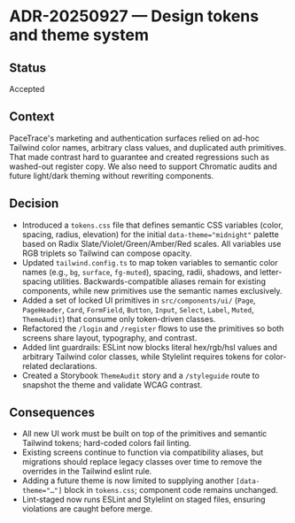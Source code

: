 # ADR-20250927 — Design tokens and theme system

## Status
Accepted

## Context
PaceTrace's marketing and authentication surfaces relied on ad-hoc Tailwind color names, arbitrary class values, and duplicated auth primitives. That made contrast hard to guarantee and created regressions such as washed-out register copy. We also need to support Chromatic audits and future light/dark theming without rewriting components.

## Decision
- Introduced a `tokens.css` file that defines semantic CSS variables (color, spacing, radius, elevation) for the initial `data-theme="midnight"` palette based on Radix Slate/Violet/Green/Amber/Red scales. All variables use RGB triplets so Tailwind can compose opacity.
- Updated `tailwind.config.ts` to map token variables to semantic color names (e.g., `bg`, `surface`, `fg-muted`), spacing, radii, shadows, and letter-spacing utilities. Backwards-compatible aliases remain for existing components, while new primitives use the semantic names exclusively.
- Added a set of locked UI primitives in `src/components/ui/` (`Page`, `PageHeader`, `Card`, `FormField`, `Button`, `Input`, `Select`, `Label`, `Muted`, `ThemeAudit`) that consume only token-driven classes.
- Refactored the `/login` and `/register` flows to use the primitives so both screens share layout, typography, and contrast.
- Added lint guardrails: ESLint now blocks literal hex/rgb/hsl values and arbitrary Tailwind color classes, while Stylelint requires tokens for color-related declarations.
- Created a Storybook `ThemeAudit` story and a `/styleguide` route to snapshot the theme and validate WCAG contrast.

## Consequences
- All new UI work must be built on top of the primitives and semantic Tailwind tokens; hard-coded colors fail linting.
- Existing screens continue to function via compatibility aliases, but migrations should replace legacy classes over time to remove the overrides in the Tailwind eslint rule.
- Adding a future theme is now limited to supplying another `[data-theme="…"]` block in `tokens.css`; component code remains unchanged.
- Lint-staged now runs ESLint and Stylelint on staged files, ensuring violations are caught before merge.
